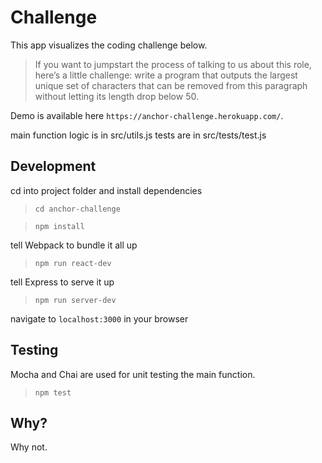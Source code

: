 # Challenge

This app visualizes the coding challenge below.
  > If you want to jumpstart the process of talking to us about this role, here’s a little challenge: write a program that outputs the largest unique set of characters that can be removed from this paragraph without letting its length drop below 50.

Demo is available here `https://anchor-challenge.herokuapp.com/`.

main function logic is in src/utils.js
tests are in src/tests/test.js

## Development

cd into project folder and install dependencies
  > `cd anchor-challenge`

  > `npm install`


tell Webpack to bundle it all up
  > `npm run react-dev `

tell Express to serve it up
  > `npm run server-dev`

navigate to `localhost:3000` in your browser

## Testing

Mocha and Chai are used for unit testing the main function.
  > `npm test`

## Why?
Why not.

